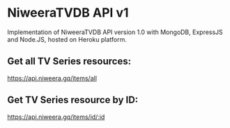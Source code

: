 # NiweeraTVDB API v1

Implementation of NiweeraTVDB API version 1.0 with MongoDB, ExpressJS and Node.JS, hosted on Heroku platform.

## Get all TV Series resources:

https://api.niweera.gq/items/all

## Get TV Series resource by ID:

https://api.niweera.gq/items/id/:id
